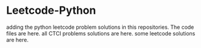 # Leetcode-Python
adding the python leetcode problem solutions in this repositories. 
The code files are here.
all CTCI problems solutions are here.
some leetcode solutions are here.
































































































































































































































































































































































































































































































































































































































































































































































































































































































